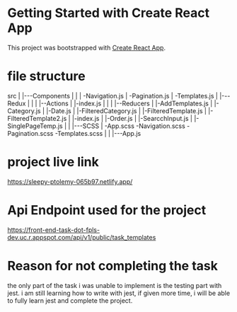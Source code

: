 # Getting Started with Create React App

This project was bootstrapped with [Create React App](https://github.com/facebook/create-react-app).

# file structure
src
|
|---Components
|    |
|    -Navigation.js
|    -Pagination.js
|    -Templates.js
|
|---Redux
|    |
|    |--Actions
|        |-index.js
|    |
|    |--Reducers
|        |-AddTemplates.js
|        |-Category.js
|        |-Date.js
|        |-FilteredCategory.js
|        |-FilteredTemplate.js
|        |-FilteredTemplate2.js
|        |-index.js
|        |-Order.js
|        |-SearcchInput.js
|        |-SinglePageTemp.js
|
|
|---SCSS
    |
    -App.scss
    -Navigation.scss
    -Pagination.scss
    -Templates.scss
|
|
|---App.js

# project live link
https://sleepy-ptolemy-065b97.netlify.app/

# Api Endpoint used for the project
https://front-end-task-dot-fpls-dev.uc.r.appspot.com/api/v1/public/task_templates

# Reason for not completing the task
the only part of the task i was unable to implement is the testing part with jest. i am still learning how to write with jest, if given more time, i will be able to fully learn jest and complete the project.
